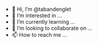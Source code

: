 - 👋 Hi, I’m @tabandenglet
- 👀 I’m interested in ...
- 🌱 I’m currently learning ...
- 💞️ I’m looking to collaborate on ...
- 📫 How to reach me ...

<!---
tabandenglet/tabandenglet is a ✨ special ✨ repository because its `README.md` (this file) appears on your GitHub profile.
You can click the Preview link to take a look at your changes.
--->
